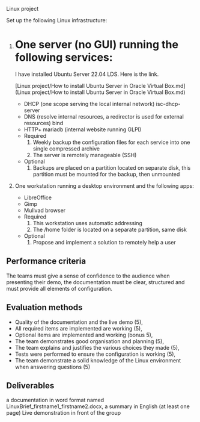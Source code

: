 Linux project


Set up the following Linux infrastructure:

1. # One server (no GUI) running the following services:

   I have installed Ubuntu Server 22.04 LDS. Here is the link.

   [Linux project/How to install Ubuntu Server in Oracle Virtual Box.md](Linux project/How to install Ubuntu Server in Oracle Virtual Box.md)

   

   

   

   

   

   

   

   

   - DHCP (one scope serving the local internal network) isc-dhcp-server
   - DNS (resolve internal resources, a redirector is used for external resources) bind
   - HTTP+ mariadb (internal website running GLPI)
   - Required
     1. Weekly backup the configuration files for each service into one single compressed archive
     2. The server is remotely manageable (SSH)
   - Optional
     1. Backups are placed on a partition located on separate disk, this partition must be mounted for the backup, then unmounted

2. One workstation running a desktop environment and the following apps:

   - LibreOffice
   - Gimp
   - Mullvad browser
   - Required
     1. This workstation uses automatic addressing
     2. The /home folder is located on a separate partition, same disk
   - Optional
     1. Propose and implement a solution to remotely help a user

## Performance criteria

The teams must give a sense of confidence to the audience when presenting their demo, the documentation must be clear, structured and must provide all elements of configuration.

## Evaluation methods

- Quality of the documentation and the live demo (5),
- All required items are implemented are working (5),
- Optional items are implemented and working (bonus 5),
- The team demonstrates good organisation and planning (5),
- The team explains and justifies the various choices they made (5),
- Tests were performed to ensure the configuration is working (5),
- The team demonstrate a solid knowledge of the Linux environment when answering questions (5)

## Deliverables

a documentation in word format named LinuxBrief_firstname1_firstname2.docx, a summary in English (at least one page) Live demonstration in front of the group